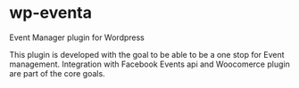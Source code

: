 # wp-eventa
Event Manager plugin for Wordpress

This plugin is developed with the goal to be able to be a one stop for Event management.
Integration with Facebook Events api and Woocomerce plugin are part of the core goals.
